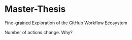 # Master-Thesis
Fine-grained Exploration of the GitHub Workflow Ecosystem

Number of actions change. Why?